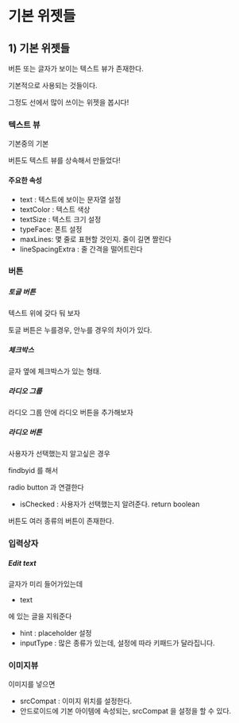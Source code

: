 # 기본 위젯들



## 1) 기본 위젯들

버튼 또는 글자가 보이는 텍스트 뷰가 존재한다. 

기본적으로 사용되는 것들이다. 

그정도 선에서 많이 쓰이는 위젯을 봅시다!



### 텍스트 뷰

기본중의 기본

버튼도 텍스트 뷰를 상속해서 만들었다!

#### 주요한 속성

- text : 텍스트에 보이는 문자열 설정
- textColor : 텍스트 색상
- textSize : 텍스트 크기 설정
- typeFace: 폰트 설정
- maxLines: 몇 줄로 표현할 것인지. 줄이 길면 짤린다
- lineSpacingExtra : 줄 간격을 떨어트린다


### 버튼

##### 토글 버튼

텍스트 위에 갖다 둬 보자

토글 버튼은 누를경우, 안누를 경우의 차이가 있다. 

##### 체크박스

글자 옆에 체크박스가 있는 형태. 

##### 라디오 그룹

라디오 그룹 안에 라디오 버튼을 추가해보자

##### 라디오 버튼

사용자가 선택했는지 알고싶은 경우

findbyid 를 해서 

radio button 과 연결한다

- isChecked : 사용자가 선택했는지 알려준다. return boolean



버튼도 여러 종류의 버튼이 존재한다. 



### 입력상자

##### Edit text

글자가 미리 들어가있는데

-  text

에 있는 글을 지워준다

- hint : placeholder 설정 
- inputType : 많은 종류가 있는데, 설정에 따라 키패드가 달라집니다. 

### 이미지뷰

이미지를 넣으면 

- srcCompat : 이미지 위치를 설정한다. 
- 안드로이드에 기본 아이템에 속성되는, srcCompat 을 설정을 할 수 있다. 

